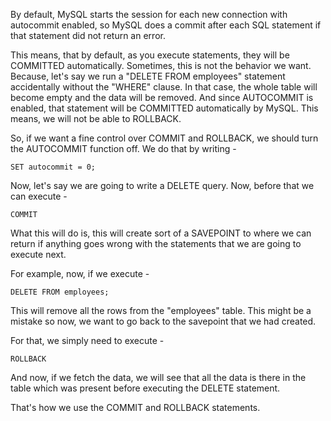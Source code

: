 By default, MySQL starts the session for each new connection with autocommit enabled, so MySQL does a commit after each SQL statement if that statement did not return an error. 

This means, that by default, as you execute statements, they will be COMMITTED automatically. Sometimes, this is not the behavior we want. Because, let's say we run a "DELETE FROM employees" statement accidentally without the "WHERE" clause. In that case, the whole table will become empty and the data will be removed. And since AUTOCOMMIT is enabled, that statement will be COMMITTED automatically by MySQL. This means, we will not be able to ROLLBACK.

So, if we want a fine control over COMMIT and ROLLBACK, we should turn the AUTOCOMMIT function off. We do that by writing -

    SET autocommit = 0;

Now, let's say we are going to write a DELETE query. Now, before that we can execute - 

    COMMIT

What this will do is, this will create sort of a SAVEPOINT to where we can return if anything goes wrong with the statements that we are going to execute next.

For example, now, if we execute - 

    DELETE FROM employees;

This will remove all the rows from the "employees" table. This might be a mistake so now, we want to go back to the savepoint that we had created.

For that, we simply need to execute -
    
    ROLLBACK

And now, if we fetch the data, we will see that all the data is there in the table which was present before executing the DELETE statement.

That's how we use the COMMIT and ROLLBACK statements.